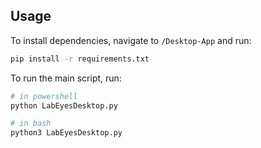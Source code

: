 ## Usage
To install dependencies, navigate to `/Desktop-App` and run:
```bash
pip install -r requirements.txt
```
To run the main script, run:
```bash
# in powershell
python LabEyesDesktop.py

# in bash
python3 LabEyesDesktop.py
```